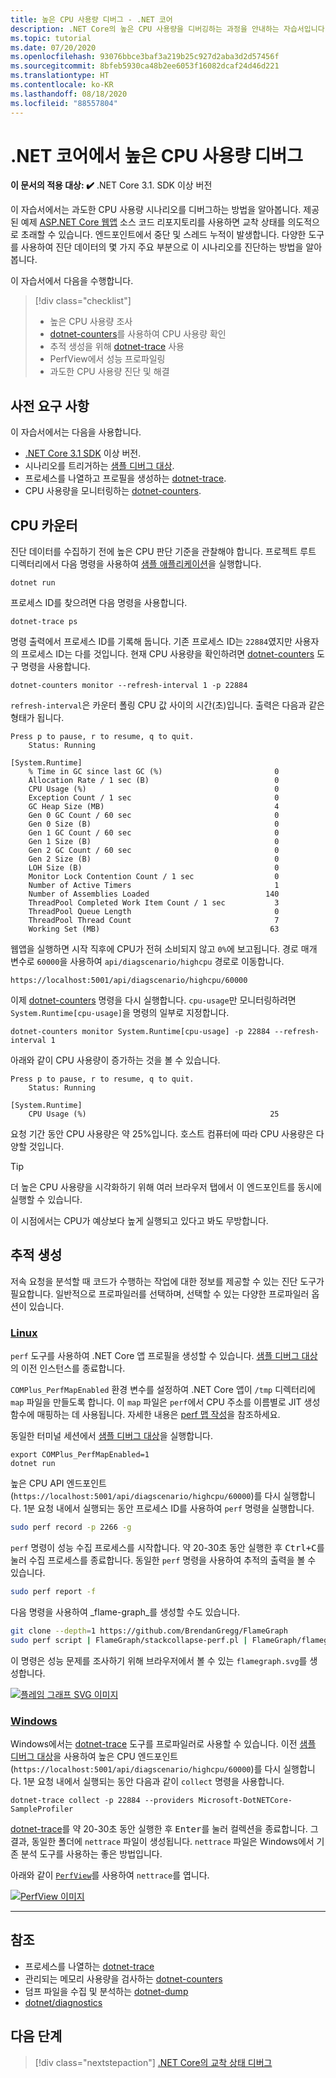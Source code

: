 ```yaml
---
title: 높은 CPU 사용량 디버그 - .NET 코어
description: .NET Core의 높은 CPU 사용량을 디버깅하는 과정을 안내하는 자습서입니다.
ms.topic: tutorial
ms.date: 07/20/2020
ms.openlocfilehash: 93076bbce3baf3a219b25c927d2aba3d2d57456f
ms.sourcegitcommit: 8bfeb5930ca48b2ee6053f16082dcaf24d46d221
ms.translationtype: HT
ms.contentlocale: ko-KR
ms.lasthandoff: 08/18/2020
ms.locfileid: "88557804"
---
```

# <a name="debug-high-cpu-usage-in-net-core"></a>.NET 코어에서 높은 CPU 사용량 디버그

**이 문서의 적용 대상: ✔️** .NET Core 3.1. SDK 이상 버전

이 자습서에서는 과도한 CPU 사용량 시나리오를 디버그하는 방법을 알아봅니다. 제공된 예제 [ASP.NET Core 웹앱](https://docs.microsoft.com/samples/dotnet/samples/diagnostic-scenarios) 소스 코드 리포지토리를 사용하면 교착 상태를 의도적으로 초래할 수 있습니다. 엔드포인트에서 중단 및 스레드 누적이 발생합니다. 다양한 도구를 사용하여 진단 데이터의 몇 가지 주요 부분으로 이 시나리오를 진단하는 방법을 알아봅니다.

이 자습서에서 다음을 수행합니다.

> [!div class="checklist"]
>
> - 높은 CPU 사용량 조사
> - [dotnet-counters](dotnet-counters.md)를 사용하여 CPU 사용량 확인
> - 추적 생성을 위해 [dotnet-trace](dotnet-trace.md) 사용
> - PerfView에서 성능 프로파일링
> - 과도한 CPU 사용량 진단 및 해결

## <a name="prerequisites"></a>사전 요구 사항

이 자습서에서는 다음을 사용합니다.

- [.NET Core 3.1 SDK](https://dotnet.microsoft.com/download/dotnet-core) 이상 버전.
- 시나리오를 트리거하는 [샘플 디버그 대상](https://docs.microsoft.com/samples/dotnet/samples/diagnostic-scenarios).
- 프로세스를 나열하고 프로필을 생성하는 [dotnet-trace](dotnet-trace.md).
- CPU 사용량을 모니터링하는 [dotnet-counters](dotnet-counters.md).

## <a name="cpu-counters"></a>CPU 카운터

진단 데이터를 수집하기 전에 높은 CPU 판단 기준을 관찰해야 합니다. 프로젝트 루트 디렉터리에서 다음 명령을 사용하여 [샘플 애플리케이션](https://docs.microsoft.com/samples/dotnet/samples/diagnostic-scenarios)을 실행합니다.

```dotnetcli
dotnet run
```

프로세스 ID를 찾으려면 다음 명령을 사용합니다.

```dotnetcli
dotnet-trace ps
```

명령 출력에서 프로세스 ID를 기록해 둡니다. 기존 프로세스 ID는 `22884`였지만 사용자의 프로세스 ID는 다를 것입니다. 현재 CPU 사용량을 확인하려면 [dotnet-counters](dotnet-counters.md) 도구 명령을 사용합니다.

```dotnetcli
dotnet-counters monitor --refresh-interval 1 -p 22884
```

`refresh-interval`은 카운터 폴링 CPU 값 사이의 시간(초)입니다. 출력은 다음과 같은 형태가 됩니다.

```console
Press p to pause, r to resume, q to quit.
    Status: Running

[System.Runtime]
    % Time in GC since last GC (%)                         0
    Allocation Rate / 1 sec (B)                            0
    CPU Usage (%)                                          0
    Exception Count / 1 sec                                0
    GC Heap Size (MB)                                      4
    Gen 0 GC Count / 60 sec                                0
    Gen 0 Size (B)                                         0
    Gen 1 GC Count / 60 sec                                0
    Gen 1 Size (B)                                         0
    Gen 2 GC Count / 60 sec                                0
    Gen 2 Size (B)                                         0
    LOH Size (B)                                           0
    Monitor Lock Contention Count / 1 sec                  0
    Number of Active Timers                                1
    Number of Assemblies Loaded                          140
    ThreadPool Completed Work Item Count / 1 sec           3
    ThreadPool Queue Length                                0
    ThreadPool Thread Count                                7
    Working Set (MB)                                      63
```

웹앱을 실행하면 시작 직후에 CPU가 전혀 소비되지 않고 `0%`에 보고됩니다. 경로 매개 변수로 `60000`을 사용하여 `api/diagscenario/highcpu` 경로로 이동합니다.

`https://localhost:5001/api/diagscenario/highcpu/60000`

이제 [dotnet-counters](dotnet-counters.md) 명령을 다시 실행합니다. `cpu-usage`만 모니터링하려면 `System.Runtime[cpu-usage]`을 명령의 일부로 지정합니다.

```dotnetcli
dotnet-counters monitor System.Runtime[cpu-usage] -p 22884 --refresh-interval 1
```

아래와 같이 CPU 사용량이 증가하는 것을 볼 수 있습니다.

```console
Press p to pause, r to resume, q to quit.
    Status: Running

[System.Runtime]
    CPU Usage (%)                                         25
```

요청 기간 동안 CPU 사용량은 약 25%입니다. 호스트 컴퓨터에 따라 CPU 사용량은 다양할 것입니다.

> [!TIP]
> 더 높은 CPU 사용량을 시각화하기 위해 여러 브라우저 탭에서 이 엔드포인트를 동시에 실행할 수 있습니다.

이 시점에서는 CPU가 예상보다 높게 실행되고 있다고 봐도 무방합니다.

## <a name="trace-generation"></a>추적 생성

저속 요청을 분석할 때 코드가 수행하는 작업에 대한 정보를 제공할 수 있는 진단 도구가 필요합니다. 일반적으로 프로파일러를 선택하며, 선택할 수 있는 다양한 프로파일러 옵션이 있습니다.

### <a name="linux"></a>[Linux](#tab/linux)

`perf` 도구를 사용하여 .NET Core 앱 프로필을 생성할 수 있습니다. [샘플 디버그 대상](https://docs.microsoft.com/samples/dotnet/samples/diagnostic-scenarios)의 이전 인스턴스를 종료합니다.

`COMPlus_PerfMapEnabled` 환경 변수를 설정하여 .NET Core 앱이 `/tmp` 디렉터리에 `map` 파일을 만들도록 합니다. 이 `map` 파일은 `perf`에서 CPU 주소를 이름별로 JIT 생성 함수에 매핑하는 데 사용됩니다. 자세한 내용은 [perf 맵 작성](../run-time-config/debugging-profiling.md#write-perf-map)을 참조하세요.

동일한 터미널 세션에서 [샘플 디버그 대상](https://docs.microsoft.com/samples/dotnet/samples/diagnostic-scenarios)을 실행합니다.

```dotnetcli
export COMPlus_PerfMapEnabled=1
dotnet run
```

높은 CPU API 엔드포인트(`https://localhost:5001/api/diagscenario/highcpu/60000`)를 다시 실행합니다. 1분 요청 내에서 실행되는 동안 프로세스 ID를 사용하여 `perf` 명령을 실행합니다.

```bash
sudo perf record -p 2266 -g
```

`perf` 명령이 성능 수집 프로세스를 시작합니다. 약 20-30초 동안 실행한 후 <kbd>Ctrl+C</kbd>를 눌러 수집 프로세스를 종료합니다. 동일한 `perf` 명령을 사용하여 추적의 출력을 볼 수 있습니다.

```bash
sudo perf report -f
```

다음 명령을 사용하여 _flame-graph_를 생성할 수도 있습니다.

```bash
git clone --depth=1 https://github.com/BrendanGregg/FlameGraph
sudo perf script | FlameGraph/stackcollapse-perf.pl | FlameGraph/flamegraph.pl > flamegraph.svg
```

이 명령은 성능 문제를 조사하기 위해 브라우저에서 볼 수 있는 `flamegraph.svg`를 생성합니다.

[![플레임 그래프 SVG 이미지](media/flamegraph.jpg)](media/flamegraph.jpg#lightbox)

### <a name="windows"></a>[Windows](#tab/windows)

Windows에서는 [dotnet-trace](dotnet-trace.md) 도구를 프로파일러로 사용할 수 있습니다. 이전 [샘플 디버그 대상](https://docs.microsoft.com/samples/dotnet/samples/diagnostic-scenarios)을 사용하여 높은 CPU 엔드포인트(`https://localhost:5001/api/diagscenario/highcpu/60000`)를 다시 실행합니다. 1분 요청 내에서 실행되는 동안 다음과 같이 `collect` 명령을 사용합니다.

```dotnetcli
dotnet-trace collect -p 22884 --providers Microsoft-DotNETCore-SampleProfiler
```

[dotnet-trace](dotnet-trace.md)를 약 20-30초 동안 실행한 후 <kbd>Enter</kbd>를 눌러 컬렉션을 종료합니다. 그 결과, 동일한 폴더에 `nettrace` 파일이 생성됩니다. `nettrace` 파일은 Windows에서 기존 분석 도구를 사용하는 좋은 방법입니다.

아래와 같이 [`PerfView`](https://github.com/microsoft/perfview/blob/master/documentation/Downloading.md)를 사용하여 `nettrace`를 엽니다.

[![PerfView 이미지](media/perfview.jpg)](media/perfview.jpg#lightbox)

---

## <a name="see-also"></a>참조

- 프로세스를 나열하는 [dotnet-trace](dotnet-trace.md)
- 관리되는 메모리 사용량을 검사하는 [dotnet-counters](dotnet-counters.md)
- 덤프 파일을 수집 및 분석하는 [dotnet-dump](dotnet-dump.md)
- [dotnet/diagnostics](https://github.com/dotnet/diagnostics/tree/master/documentation/tutorial)

## <a name="next-steps"></a>다음 단계

> [!div class="nextstepaction"]
> [.NET Core의 교착 상태 디버그](debug-deadlock.md)
